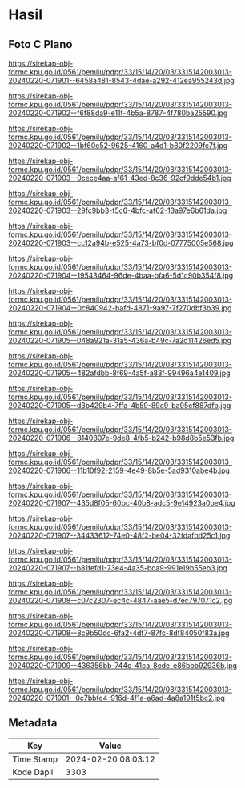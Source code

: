 # Hasil

## Foto C Plano

https://sirekap-obj-formc.kpu.go.id/0561/pemilu/pdpr/33/15/14/20/03/3315142003013-20240220-071901--6458a481-8543-4dae-a292-412ea955243d.jpg

https://sirekap-obj-formc.kpu.go.id/0561/pemilu/pdpr/33/15/14/20/03/3315142003013-20240220-071902--f6f88da9-e11f-4b5a-8787-4f780ba25590.jpg

https://sirekap-obj-formc.kpu.go.id/0561/pemilu/pdpr/33/15/14/20/03/3315142003013-20240220-071902--1bf60e52-9625-4160-a4d1-b80f2209fc7f.jpg

https://sirekap-obj-formc.kpu.go.id/0561/pemilu/pdpr/33/15/14/20/03/3315142003013-20240220-071903--0cece4aa-af61-43ed-8c36-92cf9dde54b1.jpg

https://sirekap-obj-formc.kpu.go.id/0561/pemilu/pdpr/33/15/14/20/03/3315142003013-20240220-071903--29fc9bb3-f5c6-4bfc-af62-13a97e6b61da.jpg

https://sirekap-obj-formc.kpu.go.id/0561/pemilu/pdpr/33/15/14/20/03/3315142003013-20240220-071903--cc12a94b-e525-4a73-bf0d-07775005e568.jpg

https://sirekap-obj-formc.kpu.go.id/0561/pemilu/pdpr/33/15/14/20/03/3315142003013-20240220-071904--19543464-96de-4baa-bfa6-5d1c90b354f8.jpg

https://sirekap-obj-formc.kpu.go.id/0561/pemilu/pdpr/33/15/14/20/03/3315142003013-20240220-071904--0c840942-bafd-4871-9a97-7f270dbf3b39.jpg

https://sirekap-obj-formc.kpu.go.id/0561/pemilu/pdpr/33/15/14/20/03/3315142003013-20240220-071905--048a921a-31a5-436a-b49c-7a2d11426ed5.jpg

https://sirekap-obj-formc.kpu.go.id/0561/pemilu/pdpr/33/15/14/20/03/3315142003013-20240220-071905--482afdbb-8f69-4a5f-a83f-99496a4e1409.jpg

https://sirekap-obj-formc.kpu.go.id/0561/pemilu/pdpr/33/15/14/20/03/3315142003013-20240220-071905--d3b429b4-7ffa-4b59-89c9-ba95ef887dfb.jpg

https://sirekap-obj-formc.kpu.go.id/0561/pemilu/pdpr/33/15/14/20/03/3315142003013-20240220-071906--8140807e-9de8-4fb5-b242-b98d8b5e53fb.jpg

https://sirekap-obj-formc.kpu.go.id/0561/pemilu/pdpr/33/15/14/20/03/3315142003013-20240220-071906--11b10f92-2159-4e49-8b5e-5ad9310abe4b.jpg

https://sirekap-obj-formc.kpu.go.id/0561/pemilu/pdpr/33/15/14/20/03/3315142003013-20240220-071907--435d8f05-60bc-40b8-adc5-9e14923a0be4.jpg

https://sirekap-obj-formc.kpu.go.id/0561/pemilu/pdpr/33/15/14/20/03/3315142003013-20240220-071907--34433612-74e0-48f2-be04-32fdafbd25c1.jpg

https://sirekap-obj-formc.kpu.go.id/0561/pemilu/pdpr/33/15/14/20/03/3315142003013-20240220-071907--b81fefd1-73e4-4a35-bca9-991e19b55eb3.jpg

https://sirekap-obj-formc.kpu.go.id/0561/pemilu/pdpr/33/15/14/20/03/3315142003013-20240220-071908--c07c2307-ec4c-4847-aae5-d7ec797071c2.jpg

https://sirekap-obj-formc.kpu.go.id/0561/pemilu/pdpr/33/15/14/20/03/3315142003013-20240220-071908--8c9b50dc-6fa2-4df7-87fc-8df84050f83a.jpg

https://sirekap-obj-formc.kpu.go.id/0561/pemilu/pdpr/33/15/14/20/03/3315142003013-20240220-071909--436356bb-744c-41ca-8ede-e86bbb92936b.jpg

https://sirekap-obj-formc.kpu.go.id/0561/pemilu/pdpr/33/15/14/20/03/3315142003013-20240220-071901--0c7bbfe4-916d-4f1a-a6ad-4a8a191f5bc2.jpg


## Metadata

| Key        | Value               |
| ---------- | ------------------- |
| Time Stamp | 2024-02-20 08:03:12 |
| Kode Dapil | 3303                |



